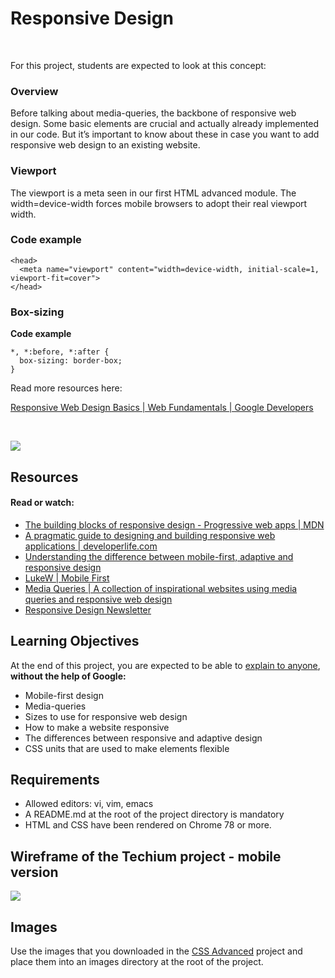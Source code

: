 # Responsive Design

<br>

For this project, students are expected to look at this concept:

### Overview

Before talking about media-queries, the backbone of responsive web design. Some basic elements are crucial and actually already implemented in our code. But it’s important to know about these in case you want to add responsive web design to an existing website.

### Viewport

The viewport is a meta seen in our first HTML advanced module. The width=device-width forces mobile browsers to adopt their real viewport width.

### Code example

```
<head>
  <meta name="viewport" content="width=device-width, initial-scale=1, viewport-fit=cover">
</head>
```

### Box-sizing

<b>Code example</b>

```
*, *:before, *:after {
  box-sizing: border-box;
}
```

Read more resources here:

[Responsive Web Design Basics | Web Fundamentals | Google Developers](https://web.dev/responsive-web-design-basics/)

<br>


![](https://i.imgur.com/bik0MxU.jpg)


## Resources

#### Read or watch:

- [The building blocks of responsive design - Progressive web apps | MDN](https://developer.mozilla.org/en-US/docs/Web/Progressive_web_apps/Responsive/responsive_design_building_blocks)
- [A pragmatic guide to designing and building responsive web applications | developerlife.com](https://developerlife.com/2019/08/25/guide-to-building-responsive-web-apps/)
- [Understanding the difference between mobile-first, adaptive and responsive design](https://fredericgonzalo.com/en/2017/03/01/understanding-the-difference-between-mobile-first-adaptive-and-responsive-design/)
- [LukeW | Mobile First](https://www.lukew.com/ff/entry.asp?933)
- [Media Queries | A collection of inspirational websites using media queries and responsive web design](https://mediaqueri.es/)
- [Responsive Design Newsletter](https://responsivedesign.is/newsletter/)


## Learning Objectives

At the end of this project, you are expected to be able to [explain to anyone](https://fs.blog/2012/04/feynman-technique/), <b>without the help of Google:</b>

- Mobile-first design
- Media-queries
- Sizes to use for responsive web design
- How to make a website responsive
- The differences between responsive and adaptive design
- CSS units that are used to make elements flexible


## Requirements

- Allowed editors: vi, vim, emacs
- A README.md at the root of the project directory is mandatory
- HTML and CSS have been rendered on Chrome 78 or more.


## Wireframe of the Techium project - mobile version

![](https://i.imgur.com/KZYHB2x.png)


## Images

Use the images that you downloaded in the [CSS Advanced](https://github.com/Boul3ez85/holbertonschool-web_front_end/tree/main/0x02-CSS_advanced) project and place them into an images directory at the root of the project.


